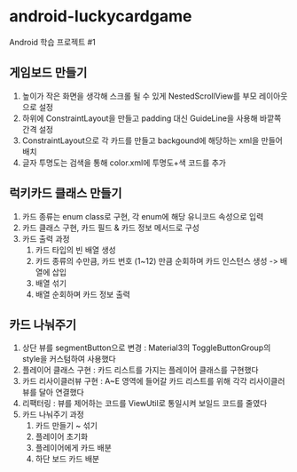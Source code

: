 # android-luckycardgame
Android 학습 프로젝트 #1


## 게임보드 만들기

1. 높이가 작은 화면을 생각해 스크롤 될 수 있게 NestedScrollView를 부모 레이아웃으로 설정
2. 하위에 ConstraintLayout을 만들고 padding 대신 GuideLine을 사용해 바깥쪽 간격 설정
3. ConstraintLayout으로 각 카드를 만들고 backgound에 해당하는 xml을 만들어 배치
4. 글자 투명도는 검색을 통해 color.xml에 투명도+색 코드를 추가

## 럭키카드 클래스 만들기

1. 카드 종류는 enum class로 구현, 각 enum에 해당 유니코드 속성으로 입력
2. 카드 클래스 구현, 카드 필드 & 카드 정보 메서드로 구성
3. 카드 출력 과정
   1) 카드 타입의 빈 배열 생성
   2) 카드 종류의 수만큼, 카드 번호 (1~12) 만큼 순회하며 카드 인스턴스 생성 -> 배열에 삽입
   3) 배열 섞기
   4) 배열 순회하며 카드 정보 출력


## 카드 나눠주기

1. 상단 뷰를 segmentButton으로 변경 : Material3의 ToggleButtonGroup의 style을 커스텀하여 사용했다
2. 플레이어 클래스 구현 : 카드 리스트를 가지는 플레이어 클래스를 구현했다
3. 카드 리사이클러뷰 구현 : A~E 영역에 들어갈 카드 리스트를 위해 각각 리사이클러뷰를 달아 연결했다
4. 리팩터링 : 뷰를 제어하는 코드를 ViewUtil로 통일시켜 보일드 코드를 줄였다
5. 카드 나눠주기 과정
   1) 카드 만들기 ~ 섞기
   2) 플레이어 초기화
   3) 플레이어에게 카드 배분
   4) 하단 보드 카드 배분
